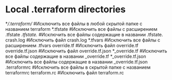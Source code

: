  # Local .terraform directories
**/.terraform/*         #Исключить все файлы в любой скрытой папке с названием terraform
*.tfstate               #Исключить все файлы с расширением .tfstate
*.tfstate.*             #Исключить все файлы содержащие в названии .tfstate.
crash.log               #Исключить файл crash.log
*.tfvars                #Исключить все файлы с расширением .tfvars
override.tf             #Исключить файл override.tf
override.tf.json        #Исключить файл override.tf.json
*_override.tf           #Исключить все файлы содержащие в названии _override.tf
*_override.tf.json      #Исключить все файлы содержащие в названии _override.tf.json
.terraformrc            #Исключить все файлы в скрытой папке с названием terraformrc
terraform.rc            #Исключить файл terraform.rc

